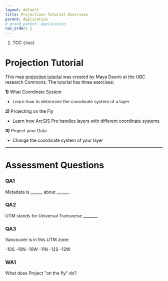 ```yaml
---
layout: default
title: Projections Tutorial Exercises
parent: Application
# grand_parent: Application
nav_order: 1
---
```


1. TOC
{:toc}

# Projection Tutorial

This map [projection tutorial](https://ubc-library-rc.github.io/map-projections/content/exercises.html) was created by Maya Daurio at the UBC research Commons.  The tutorial has three exercises:

**1)** What Coordinate System
- Learn how to determine the coordinate system of a layer

**2)** Projecting on the Fly
- Learn how ArcGIS Pro handles layers with different coordinate systems

**3)** Project your Data
- Change the coordinate system of your layer

---

# Assessment Questions

### QA1 

Metadata is ______ about ______.

### QA2

UTM stands for Universal Transverse _______.

### QA3

Vancouver is in this UTM zone:

-10S
-10N
-10W
-11N
-12S
-12W


### WA1

What does Project "on the fly" do?

<!-- displays layers in the map CRS regardless of the data's underlying CRS -->

